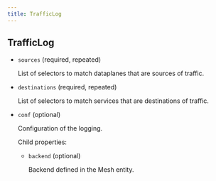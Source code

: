 ```yaml
---
title: TrafficLog
---
```

## TrafficLog

- `sources` (required, repeated)

    List of selectors to match dataplanes that are sources of traffic.

- `destinations` (required, repeated)

    List of selectors to match services that are destinations of traffic.

- `conf` (optional)

    Configuration of the logging.

    Child properties:    
    
    - `backend` (optional)
    
        Backend defined in the Mesh entity.

